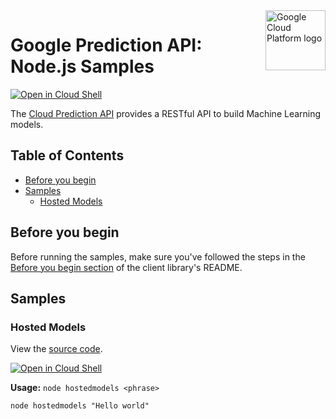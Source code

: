 <img src="https://avatars2.githubusercontent.com/u/2810941?v=3&s=96" alt="Google Cloud Platform logo" title="Google Cloud Platform" align="right" height="96" width="96"/>

# Google Prediction API: Node.js Samples

[![Open in Cloud Shell][shell_img]][shell_link]

The [Cloud Prediction API](https://cloud.google.com/prediction/docs) provides a RESTful API to build Machine Learning models.

## Table of Contents

* [Before you begin](#before-you-begin)
* [Samples](#samples)
  * [Hosted Models](#hosted-models)

## Before you begin

Before running the samples, make sure you've followed the steps in the
[Before you begin section](../README.md#before-you-begin) of the client
library's README.

## Samples

### Hosted Models

View the [source code][hostedmodels_0_code].

[![Open in Cloud Shell][shell_img]](https://console.cloud.google.com/cloudshell/open?git_repo=https://github.com/googleapis/nodejs-prediction&page=editor&open_in_editor=samples/hostedmodels.js,samples/README.md)

__Usage:__ `node hostedmodels <phrase>`

```
node hostedmodels "Hello world"
```

[hostedmodels_0_docs]: https://cloud.google.com/prediction/docs/developer-guide#predictionfromappengine
[hostedmodels_0_code]: hostedmodels.js

[shell_img]: //gstatic.com/cloudssh/images/open-btn.png
[shell_link]: https://console.cloud.google.com/cloudshell/open?git_repo=https://github.com/googleapis/nodejs-prediction&page=editor&open_in_editor=samples/README.md
